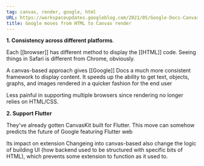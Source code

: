 ```yaml
---
tag: canvas, render, google, html
URL: https://workspaceupdates.googleblog.com/2021/05/Google-Docs-Canvas-Based-Rendering-Update.html
title: Google moves from HTML to Canvas render
---
```


**1. Consistency across different platforms**. 

Each [[browser]] has different method to display the [[HTML]] code. Seeing things in Safari is different from Chrome, obviously.

A canvas-based approach gives [[Google]] Docs a much more consistent framework to display content. It speeds up the ability to get text, objects, graphs, and images rendered in a quicker fashion for the end user

Less painful in supporting multiple browsers since rendering no longer relies on HTML/CSS. 

**2. Support Flutter** 

They've already gotten CanvasKit built for Flutter. This move can somehow predicts the future of Google featuring Flutter web


Its impact on extension 
Changeing into canvas-based also change the logic of building UI (how backend used to be structured with specific bits of HTML), which prevents some extension to function as it used to. 


